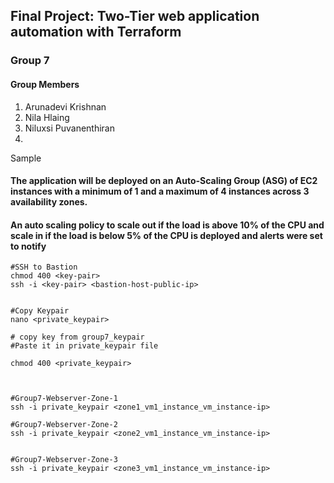 ## Final Project: Two-Tier web application automation with Terraform

### Group 7

#### Group Members 

1. Arunadevi Krishnan
2. Nila Hlaing
3. Niluxsi Puvanenthiran
4.
Sample
 
 











#### The application will be deployed on an Auto-Scaling Group (ASG) of EC2 instances with a minimum of 1 and a maximum of 4 instances across 3 availability zones.

#### An auto scaling policy to scale out if the load is above 10% of the CPU and scale in if the load is below 5% of the CPU is deployed and alerts were set to notify




```
#SSH to Bastion
chmod 400 <key-pair>
ssh -i <key-pair> <bastion-host-public-ip>


#Copy Keypair
nano <private_keypair>

# copy key from group7_keypair
#Paste it in private_keypair file

chmod 400 <private_keypair>



#Group7-Webserver-Zone-1
ssh -i private_keypair <zone1_vm1_instance_vm_instance-ip>

#Group7-Webserver-Zone-2
ssh -i private_keypair <zone2_vm1_instance_vm_instance-ip>


#Group7-Webserver-Zone-3
ssh -i private_keypair <zone3_vm1_instance_vm_instance-ip>
```
